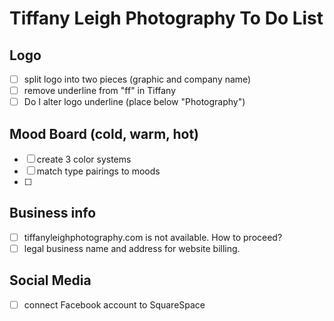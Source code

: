 # Tiffany Leigh Photography To Do List

## Logo
- [ ] split logo into two pieces (graphic and company name)
- [ ] remove underline from "ff" in Tiffany
- [ ] Do I alter logo underline (place below "Photography")

## Mood Board (cold, warm, hot)
- [ ] create 3 color systems
- [ ] match type pairings to moods
- [ ] 

## Business info
- [ ] tiffanyleighphotography.com is not available. How to proceed?
- [ ] legal business name and address for website billing.

## Social Media
- [ ] connect Facebook account to SquareSpace